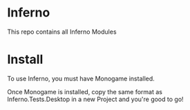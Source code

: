 # Inferno
This repo contains all Inferno Modules
# Install
To use Inferno, you must have Monogame installed.

Once Monogame is installed, copy the same format as Inferno.Tests.Desktop in a new Project and you're good to go!
